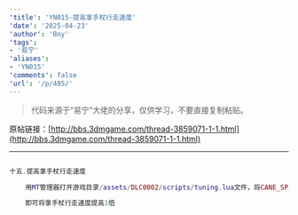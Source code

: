 ```yaml
---
'title': 'YN015-提高拿手杖行走速度'
'date': '2025-04-23'
'author': 'Bny'
'tags':
- '易宁'
'aliases':
- 'YN015'
'comments': false
'url': '/p/485/'
---
```


> 代码来源于“易宁”大佬的分享，仅供学习，不要直接复制粘贴。

原帖链接：[http://bbs.3dmgame.com/thread-3859071-1-1.html](http://bbs.3dmgame.com/thread-3859071-1-1.html)

---

```lua  

十五.提高拿手杖行走速度

	用MT管理器打开游戏目录/assets/DLC0002/scripts/tuning.lua文件，将CANE_SPEED_MULT = 1.25,替换为CANE_SPEED_MULT = 2.5,

	即可将拿手杖行走速度提高1倍

```  

